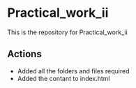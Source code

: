 # Practical_work_ii

This is the repository for Practical_work_ii

## Actions

- Added all the folders and files required
- Added the contant to index.html